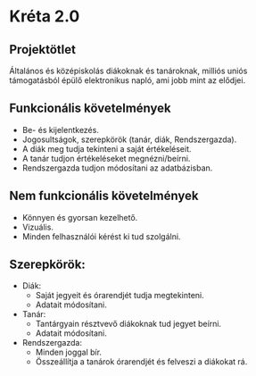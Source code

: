 
# Kréta 2.0

## Projektötlet
Általános és középiskolás diákoknak és tanároknak, milliós uniós támogatásból épülő elektronikus napló, ami jobb mint az elődjei.

## Funkcionális követelmények
- Be- és kijelentkezés.
- Jogosultságok, szerepkörök (tanár, diák, Rendszergazda).
- A diák meg tudja tekinteni a saját értékeléseit.
- A tanár tudjon értékeléseket megnézni/beírni.
- Rendszergazda tudjon módosítani az adatbázisban.

## Nem funkcionális követelmények
- Könnyen és gyorsan kezelhető.
- Vizuális.
- Minden felhasználói kérést ki tud szolgálni.

## Szerepkörök:
- Diák: 
  - Saját jegyeit és órarendjét tudja megtekinteni. 
  - Adatait módosítani.
- Tanár: 
  - Tantárgyain résztvevő diákoknak tud jegyet beírni. 
  - Adatait módosítani.
- Rendszergazda: 
  - Minden joggal bír. 
  - Összeállítja a tanárok órarendjét és felveszi a diákokat rá.
